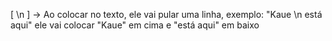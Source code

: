 [ \n ] -> Ao colocar no texto, ele vai pular uma linha, exemplo: "Kaue \n está aqui" ele vai colocar "Kaue" em cima e "está aqui" em baixo